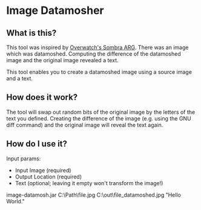 # Image Datamosher

## What is this?

This tool was inspired by [Overwatch's Sombra ARG](https://wiki.gamedetectives.net/index.php?title=Sombra_ARG).
There was an image which was datamoshed. Computing the difference of the datamoshed image and the original image revealed a text.

This tool enables you to create a datamoshed image using a source image and a text.

## How does it work?

The tool will swap out random bits of the original image by the letters of the text you defined.
Creating the difference of the image (e.g. using the GNU diff command) and the original image will reveal the text again.

## How do I use it?

Input params:
- Input Image (required)
- Output Location (required)
- Text (optional; leaving it empty won't transform the image!)

image-datamosh.jar C:\\Path\\file.jpg C:\\out\\file_datamoshed.jpg "Hello World."
